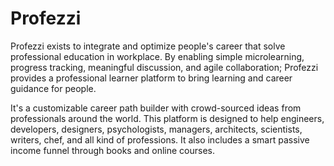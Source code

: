 # Profezzi

Profezzi exists to integrate and optimize people's career that solve professional education in workplace. By enabling simple microlearning, progress tracking, meaningful discussion, and agile collaboration; Profezzi provides a professional learner platform to bring learning and career guidance for people.

It's a customizable career path builder with crowd-sourced ideas from professionals around the world. This platform is designed to help engineers, developers, designers, psychologists, managers, architects, scientists, writers, chef, and all kind of professions. It also includes a smart passive income funnel through books and online courses.
